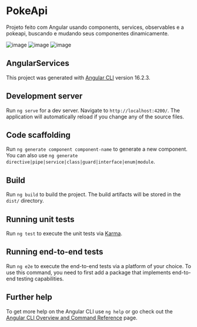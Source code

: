 
# PokeApi
Projeto feito com Angular usando components, services, observables e a pokeapi, buscando e mudando seus componentes dinamicamente.

![image](https://github.com/viniciusleonel/angular-services/assets/124933333/a1b01b5b-81b2-4a7c-a409-b0fbf90192f7)
![image](https://github.com/viniciusleonel/angular-services/assets/124933333/ca2e56d7-8178-43c7-a3eb-de555cb574b3)
![image](https://github.com/viniciusleonel/angular-services/assets/124933333/3810f64d-b1ed-4567-b6cb-d38172420efb)


## AngularServices

This project was generated with [Angular CLI](https://github.com/angular/angular-cli) version 16.2.3.

## Development server

Run `ng serve` for a dev server. Navigate to `http://localhost:4200/`. The application will automatically reload if you change any of the source files.

## Code scaffolding

Run `ng generate component component-name` to generate a new component. You can also use `ng generate directive|pipe|service|class|guard|interface|enum|module`.

## Build

Run `ng build` to build the project. The build artifacts will be stored in the `dist/` directory.

## Running unit tests

Run `ng test` to execute the unit tests via [Karma](https://karma-runner.github.io).

## Running end-to-end tests

Run `ng e2e` to execute the end-to-end tests via a platform of your choice. To use this command, you need to first add a package that implements end-to-end testing capabilities.

## Further help

To get more help on the Angular CLI use `ng help` or go check out the [Angular CLI Overview and Command Reference](https://angular.io/cli) page.
